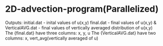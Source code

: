 # 2D-advection-program(Parallelized)
Outputs: initial.dat - inital values of u(x,y)          final.dat   - final values of u(x,y) &amp; VerticalAVG.dat - final values of vertically averaged distribution of u(x,y)           The {final.dat} have three columns: x, y, u          The {VerticalAVG.dat} have two columns: x, vert_avg(vertically averaged of u)
